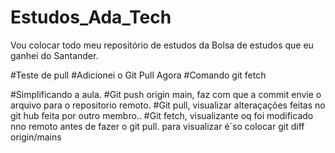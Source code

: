 # Estudos_Ada_Tech
Vou colocar todo meu repositório de estudos da Bolsa de estudos que eu ganhei do Santander.

#Teste de pull
#Adicionei o Git Pull Agora
#Comando git  fetch


#Simplificando a aula. 
#Git push origin main, faz com que a commit envie o arquivo para o repositorio remoto.
#Git pull, visualizar alteraçações feitas no git hub feita por outro membro..
#Git fetch, visualizante oq foi modificado nno remoto antes de fazer o git pull. para visualizar é´so colocar git diff origin/mains